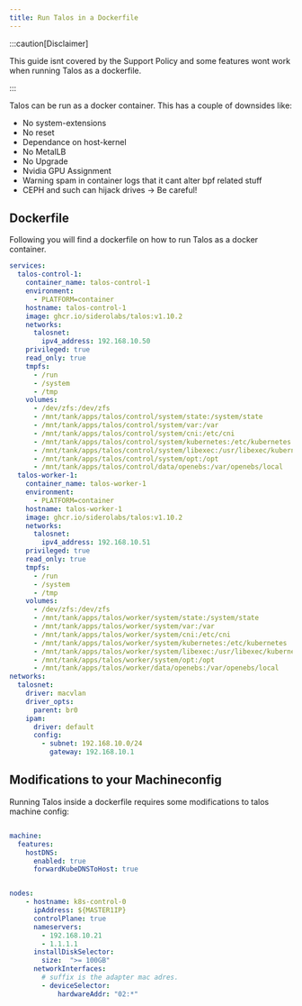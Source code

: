 ```yaml
---
title: Run Talos in a Dockerfile
---
```


:::caution[Disclaimer]

This guide isnt covered by the Support Policy and some features wont work when running Talos as a dockerfile.

:::

Talos can be run as a docker container. This has a couple of downsides like:

- No system-extensions
- No reset
- Dependance on host-kernel
- No MetalLB
- No Upgrade
- Nvidia GPU Assignment
- Warning spam in container logs that it cant alter bpf related stuff
- CEPH and such can hijack drives -> Be careful!

## Dockerfile

Following you will find a dockerfile on how to run Talos as a docker container.

```yaml
services:
  talos-control-1:
    container_name: talos-control-1
    environment:
      - PLATFORM=container
    hostname: talos-control-1
    image: ghcr.io/siderolabs/talos:v1.10.2
    networks:
      talosnet:
        ipv4_address: 192.168.10.50
    privileged: true
    read_only: true
    tmpfs:
      - /run
      - /system
      - /tmp
    volumes:
      - /dev/zfs:/dev/zfs
      - /mnt/tank/apps/talos/control/system/state:/system/state
      - /mnt/tank/apps/talos/control/system/var:/var
      - /mnt/tank/apps/talos/control/system/cni:/etc/cni
      - /mnt/tank/apps/talos/control/system/kubernetes:/etc/kubernetes
      - /mnt/tank/apps/talos/control/system/libexec:/usr/libexec/kubernetes
      - /mnt/tank/apps/talos/control/system/opt:/opt
      - /mnt/tank/apps/talos/control/data/openebs:/var/openebs/local
  talos-worker-1:
    container_name: talos-worker-1
    environment:
      - PLATFORM=container
    hostname: talos-worker-1
    image: ghcr.io/siderolabs/talos:v1.10.2
    networks:
      talosnet:
        ipv4_address: 192.168.10.51
    privileged: true
    read_only: true
    tmpfs:
      - /run
      - /system
      - /tmp
    volumes:
      - /dev/zfs:/dev/zfs
      - /mnt/tank/apps/talos/worker/system/state:/system/state
      - /mnt/tank/apps/talos/worker/system/var:/var
      - /mnt/tank/apps/talos/worker/system/cni:/etc/cni
      - /mnt/tank/apps/talos/worker/system/kubernetes:/etc/kubernetes
      - /mnt/tank/apps/talos/worker/system/libexec:/usr/libexec/kubernetes
      - /mnt/tank/apps/talos/worker/system/opt:/opt
      - /mnt/tank/apps/talos/worker/data/openebs:/var/openebs/local
networks:
  talosnet:
    driver: macvlan
    driver_opts:
      parent: br0
    ipam:
      driver: default
      config:
        - subnet: 192.168.10.0/24
          gateway: 192.168.10.1

```

## Modifications to your Machineconfig

Running Talos inside a dockerfile requires some modifications to talos machine config:

```yaml

machine:
  features:
    hostDNS:
      enabled: true
      forwardKubeDNSToHost: true

```

```yaml

nodes:
    - hostname: k8s-control-0
      ipAddress: ${MASTER1IP}
      controlPlane: true
      nameservers:
        - 192.168.10.21
        - 1.1.1.1
      installDiskSelector:
        size:  ">= 100GB"
      networkInterfaces:
        # suffix is the adapter mac adres.
        - deviceSelector:
            hardwareAddr: "02:*"

```
